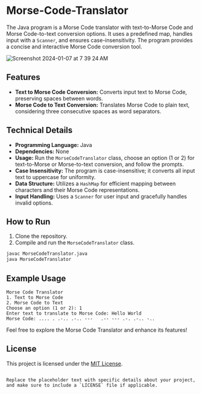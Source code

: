 # Morse-Code-Translator
The Java program is a Morse Code translator with text-to-Morse Code and Morse Code-to-text conversion options. It uses a predefined map, handles input with a `Scanner`, and ensures case-insensitivity. The program provides a concise and interactive Morse Code conversion tool.


![Screenshot 2024-01-07 at 7 39 24 AM](https://github.com/mayank-bharwal/Morse-Code-Translator/assets/119955673/8f408a3c-42c0-48d7-8615-a897d5906742)


## Features

- **Text to Morse Code Conversion:** Converts input text to Morse Code, preserving spaces between words.
- **Morse Code to Text Conversion:** Translates Morse Code to plain text, considering three consecutive spaces as word separators.

## Technical Details

- **Programming Language:** Java
- **Dependencies:** None
- **Usage:** Run the `MorseCodeTranslator` class, choose an option (1 or 2) for text-to-Morse or Morse-to-text conversion, and follow the prompts.
- **Case Insensitivity:** The program is case-insensitive; it converts all input text to uppercase for uniformity.
- **Data Structure:** Utilizes a `HashMap` for efficient mapping between characters and their Morse Code representations.
- **Input Handling:** Uses a `Scanner` for user input and gracefully handles invalid options.

## How to Run

1. Clone the repository.
2. Compile and run the `MorseCodeTranslator` class.

```bash
javac MorseCodeTranslator.java
java MorseCodeTranslator
```

## Example Usage

```plaintext
Morse Code Translator
1. Text to Morse Code
2. Morse Code to Text
Choose an option (1 or 2): 1
Enter text to translate to Morse Code: Hello World
Morse Code: .... . .-.. .-.. ---   .-- --- .-. .-.. -..
```

Feel free to explore the Morse Code Translator and enhance its features!

## License

This project is licensed under the [MIT License](LICENSE).
```

Replace the placeholder text with specific details about your project, and make sure to include a `LICENSE` file if applicable.
